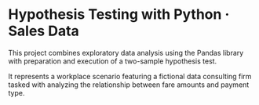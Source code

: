 # Hypothesis Testing with Python · Sales Data

This project combines exploratory data analysis using the Pandas library with preparation and execution of a two-sample hypothesis test.

It represents a workplace scenario featuring a fictional data consulting firm tasked with analyzing the relationship between fare amounts and payment type.
